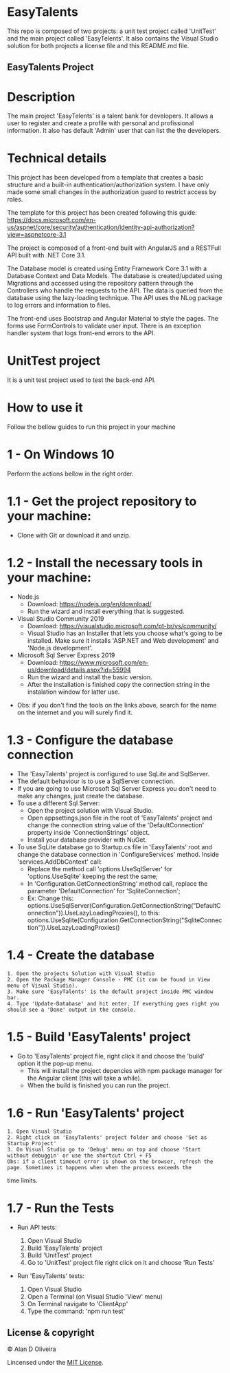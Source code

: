 # EasyTalents

This repo is composed of two projects: a unit test project called 'UnitTest' and the main project called
'EasyTelents'. It also contains the Visual Studio solution for both projects a license file and this README.md file.


## EasyTalents Project

# Description
The main project 'EasyTelents' is a talent bank for developers. It allows a user to register and create a profile with personal and profissional information.
It also has default 'Admin' user that can list the the developers.


# Technical details

This project has been developed from a template that creates a basic structure and a built-in authentication/authorization system.
I have only made some small changes in the authorization guard to restrict access by roles.

The template for this project has been created following this guide:
https://docs.microsoft.com/en-us/aspnet/core/security/authentication/identity-api-authorization?view=aspnetcore-3.1

The project is composed of a front-end built with AngularJS and a RESTFull API built with .NET Core 3.1.

The Database model is created using Entity Framework Core 3.1 with a Database Context and Data Models.
The database is created/updated using Migrations and accessed using the repository pattern through the Controllers 
who handle the requests to the API.
The data is queried from the database using the lazy-loading technique.
The API uses the NLog package to log errors and information to files.

The front-end uses Bootstrap and Angular Material to style the pages. The forms use FormControls to validate user input.
There is an exception handler system that logs front-end errors to the API.

# UnitTest project

It is a unit test project used to test the back-end API.


# How to use it

Follow the bellow guides to run this project in your machine


# 1 - On Windows 10

Perform the actions bellow in the right order.


# 1.1 - Get the project repository to your machine:

- Clone with Git or download it and unzip.


# 1.2 - Install the necessary tools in your machine:

- Node.js
	- Download: https://nodejs.org/en/download/
	- Run the wizard and install everything that is suggested.
- Visual Studio Community 2019
	- Download: https://visualstudio.microsoft.com/pt-br/vs/community/
	- Visual Studio has an Installer that lets you choose what's going to be installed. Make sure it installs 'ASP.NET and Web development'
and 'Node.js development'.
- Microsoft Sql Server Express 2019
	- Download: https://www.microsoft.com/en-us/download/details.aspx?id=55994
	- Run the wizard and install the basic version.
	- After the installation is finished copy the connection string in the instalation window for latter use.
* Obs: if you don't find the tools on the links above, search for the name on the internet and you will surely find it.


# 1.3 - Configure the database connection

- The 'EasyTalents' project is configured to use SqLite and SqlServer.
- The default behaviour is to use a SqlServer connection.
- If you are going to use Microsoft Sql Server Express you don't need to make any changes, just create the database.
- To use a different Sql Server:
	- Open the project solution with Visual Studio.
	- Open appsettings.json file in the root of 'EasyTalents' project and change the connection string value of
the 'DefaultConnection' property inside 'ConnectionStrings' object.
	- Install your database provider with NuGet.
- To use SqLite database go to Startup.cs file in 'EasyTalents' root and change the database connection in 'ConfigureServices' method.
Inside 'services.AddDbContext' call:
	- Replace the method call 'options.UseSqlServer' for 'options.UseSqlite' keeping the rest the same;
	- In 'Configuration.GetConnectionString' method call, replace the parameter 'DefaultConnection' for 'SqliteConnection';
	- Ex: 
		Change this: options.UseSqlServer(Configuration.GetConnectionString("DefaultConnection")).UseLazyLoadingProxies(),
		to this: options.UseSqlite(Configuration.GetConnectionString("SqliteConnection")).UseLazyLoadingProxies()


# 1.4 - Create the database
	1. Open the projects Solution with Visual Studio
	2. Open the Package Manager Console - PMC (it can be found in View menu of Visual Studio).
	3. Make sure 'EasyTalents' is the default project inside PMC window bar.
	4. Type 'Update-Database' and hit enter. If everything goes right you should see a 'Done' output in the console.


# 1.5 - Build 'EasyTalents' project
- Go to 'EasyTalents' project file, right click it and choose the 'build' option it the pop-up menu.
	- This will install the project depencies with npm package manager for the Angular client (this will take a while).
	- When the build is finished you can run the project.


# 1.6 - Run 'EasyTalents' project

	1. Open Visual Studio
	2. Right click on 'EasyTalents' project folder and choose 'Set as Startup Project'
	3. On Visual Studio go to 'Debug' menu on top and choose 'Start without debuggin' or use the shortcut Ctrl + F5
	Obs: if a client timeout error is shown on the browser, refresh the page. Sometimes it happens when when the process exceeds the
time limits.


# 1.7 - Run the Tests

- Run API tests:
	1. Open Visual Studio
	2. Build 'EasyTalents' project
	3. Build 'UnitTest' project
	4. Go to 'UnitTest' project file right click on it and choose 'Run Tests'

- Run 'EasyTalents' tests:
	1. Open Visual Studio
	2. Open a Terminal (on Visual Studio 'View' menu)
	3. On Terminal navigate to 'ClientApp'
	4. Type the command: 'npm run test'


## License & copyright

© Alan D Oliveira

Lincensed under the [MIT License](LICENSE).


